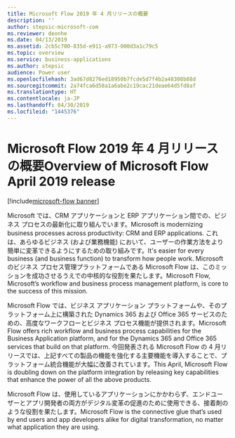 ```yaml
---
title: Microsoft Flow 2019 年 4 月リリースの概要
description: ''
author: stepsic-microsoft-com
ms.reviewer: deonhe
ms.date: 04/13/2019
ms.assetid: 2cb5c700-835d-e911-a973-000d3a1c79c5
ms.topic: overview
ms.service: business-applications
ms.author: stepsic
audience: Power user
ms.openlocfilehash: 3ad67d8276ed18950b7fcde5d7f4b2a48308b88d
ms.sourcegitcommit: 2a74fca6d58a1a6abe2c19cac21deae64d5fd8af
ms.translationtype: HT
ms.contentlocale: ja-JP
ms.lasthandoff: 04/30/2019
ms.locfileid: "1445376"
---
```

# <a name="overview-of-microsoft-flow-april-2019-release"></a><span data-ttu-id="ad631-102">Microsoft Flow 2019 年 4 月リリースの概要</span><span class="sxs-lookup"><span data-stu-id="ad631-102">Overview of Microsoft Flow April 2019 release</span></span>
[!include[microsoft-flow banner](../includes/microsoft-flow.md)]

<span data-ttu-id="ad631-103">Microsoft では、CRM アプリケーションと ERP アプリケーション間での、ビジネス プロセスの最新化に取り組んでいます。</span><span class="sxs-lookup"><span data-stu-id="ad631-103">Microsoft is modernizing business processes across productivity: CRM and ERP applications.</span></span> <span data-ttu-id="ad631-104">これは、あらゆるビジネス (および業務機能) において、ユーザーの作業方法をより簡単に変革できるようにするための取り組みです。</span><span class="sxs-lookup"><span data-stu-id="ad631-104">It's easier for every business (and business function) to transform how people work.</span></span> <span data-ttu-id="ad631-105">Microsoft のビジネス プロセス管理プラットフォームである Microsoft Flow は、このミッションを成功させるうえでの中核的な役割を果たします。</span><span class="sxs-lookup"><span data-stu-id="ad631-105">Microsoft Flow, Microsoft’s workflow and business process management platform, is core to the success of this mission.</span></span>

<span data-ttu-id="ad631-106">Microsoft Flow では、ビジネス アプリケーション プラットフォームや、そのプラットフォーム上に構築された Dynamics 365 および Office 365 サービスのための、高度なワークフローとビジネス プロセス機能が提供されます。</span><span class="sxs-lookup"><span data-stu-id="ad631-106">Microsoft Flow offers rich workflow and business process capabilities for the Business Application platform, and for the Dynamics 365 and Office 365 services that build on that platform.</span></span> <span data-ttu-id="ad631-107">今回発表される Microsoft Flow の 4 月リリースでは、上記すべての製品の機能を強化する主要機能を導入することで、プラットフォーム統合機能が大幅に改善されています。</span><span class="sxs-lookup"><span data-stu-id="ad631-107">This April, Microsoft Flow is doubling down on the platform integration by releasing key capabilities that enhance the power of all the above products.</span></span>

<span data-ttu-id="ad631-108">Microsoft Flow は、使用しているアプリケーションにかかわらず、エンドユーザーとアプリ開発者の両方がデジタル変革の促進のために使用できる、接着剤のような役割を果たします。</span><span class="sxs-lookup"><span data-stu-id="ad631-108">Microsoft Flow is the connective glue that’s used by end users and app developers alike for digital transformation, no matter what application they are using.</span></span>

